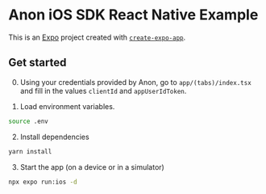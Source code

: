 # Anon iOS SDK React Native Example

This is an [Expo](https://expo.dev) project created with [`create-expo-app`](https://www.npmjs.com/package/create-expo-app).

## Get started

0. Using your credentials provided by Anon, go to `app/(tabs)/index.tsx` and fill in the values `clientId` and `appUserIdToken`.

1. Load environment variables.

```sh
source .env
```

2. Install dependencies

```bash
yarn install
```

3. Start the app (on a device or in a simulator)

```bash
npx expo run:ios -d
```
